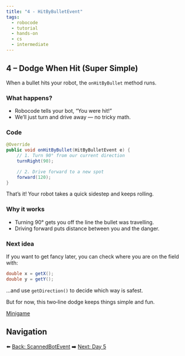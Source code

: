 ```yaml
---
title: "4 - HitByBulletEvent"
tags:
  - robocode
  - tutorial
  - hands-on
  - cs
  - intermediate
---
```


## 4 – Dodge When Hit (Super Simple)

When a bullet hits your robot, the `onHitByBullet` method runs.

### What happens?

- Robocode tells your bot, “You were hit!”
- We’ll just turn and drive away — no tricky math.

### Code

```java
@Override
public void onHitByBullet(HitByBulletEvent e) {
    // 1. Turn 90° from our current direction
    turnRight(90);

    // 2. Drive forward to a new spot
    forward(120);
}
```

That’s it! Your robot takes a quick sidestep and keeps rolling.

### Why it works

- Turning 90° gets you off the line the bullet was travelling.
- Driving forward puts distance between you and the danger.

### Next idea

If you want to get fancy later, you can check where you are on the field with:

```java
double x = getX();
double y = getY();
```

…and use `getDirection()` to decide which way is safest.

But for now, this two‑line dodge keeps things simple and fun.

[Minigame](/robocode/Day-4/04_minigame)

## Navigation

⬅️ [Back: ScannedBotEvent](/robocode/Day-4/02_scanned_bot_event)
➡️ [Next: Day 5](/robocode/Day-5/index)
